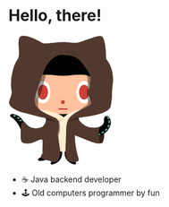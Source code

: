# Hello, there!

![The git jedi](Jedi_git.png)

- ☕ Java backend developer
- 🕹️ Old computers programmer by fun 
